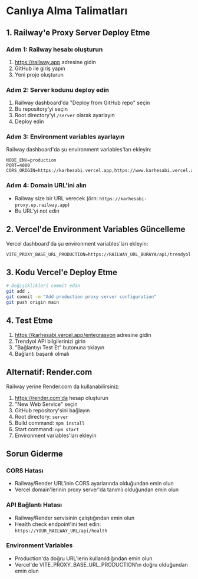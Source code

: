 # Canlıya Alma Talimatları

## 1. Railway'e Proxy Server Deploy Etme

### Adım 1: Railway hesabı oluşturun
1. https://railway.app adresine gidin
2. GitHub ile giriş yapın
3. Yeni proje oluşturun

### Adım 2: Server kodunu deploy edin
1. Railway dashboard'da "Deploy from GitHub repo" seçin
2. Bu repository'yi seçin
3. Root directory'yi `/server` olarak ayarlayın
4. Deploy edin

### Adım 3: Environment variables ayarlayın
Railway dashboard'da şu environment variables'ları ekleyin:
```
NODE_ENV=production
PORT=4000
CORS_ORIGIN=https://karhesabi.vercel.app,https://www.karhesabi.vercel.app
```

### Adım 4: Domain URL'ini alın
- Railway size bir URL verecek (örn: `https://karhesabi-proxy.up.railway.app`)
- Bu URL'yi not edin

## 2. Vercel'de Environment Variables Güncelleme

Vercel dashboard'da şu environment variables'ları ekleyin:
```
VITE_PROXY_BASE_URL_PRODUCTION=https://RAILWAY_URL_BURAYA/api/trendyol
```

## 3. Kodu Vercel'e Deploy Etme

```bash
# Değişiklikleri commit edin
git add .
git commit -m "Add production proxy server configuration"
git push origin main
```

## 4. Test Etme

1. https://karhesabi.vercel.app/entegrasyon adresine gidin
2. Trendyol API bilgilerinizi girin
3. "Bağlantıyı Test Et" butonuna tıklayın
4. Bağlantı başarılı olmalı

## Alternatif: Render.com

Railway yerine Render.com da kullanabilirsiniz:
1. https://render.com'da hesap oluşturun
2. "New Web Service" seçin
3. GitHub repository'sini bağlayın
4. Root directory: `server`
5. Build command: `npm install`
6. Start command: `npm start`
7. Environment variables'ları ekleyin

## Sorun Giderme

### CORS Hatası
- Railway/Render URL'inin CORS ayarlarında olduğundan emin olun
- Vercel domain'lerinin proxy server'da tanımlı olduğundan emin olun

### API Bağlantı Hatası
- Railway/Render servisinin çalıştığından emin olun
- Health check endpoint'ini test edin: `https://YOUR_RAILWAY_URL/api/health`

### Environment Variables
- Production'da doğru URL'lerin kullanıldığından emin olun
- Vercel'de VITE_PROXY_BASE_URL_PRODUCTION'ın doğru olduğundan emin olun